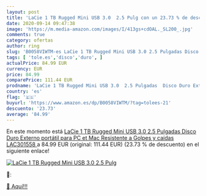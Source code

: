 ```yaml
---
layout: post
title: 'LaCie 1 TB Rugged Mini USB 3.0  2.5 Pulg con un 23.73 % de descuento'
date: 2020-09-14 09:47:38
image: 'https://m.media-amazon.com/images/I/413gs+cdOAL._SL200_.jpg'
comments: true
category: ofertas
author: ring
slug: 'B0058VIWTM-es LaCie 1 TB Rugged Mini USB 3.0 2.5 Pulgadas Disco Duro...'
tags: [ 'tole.es','disco','duro', ]
actualPrice: 84.99 EUR
currency: EUR
price: 84.99
comparePrice: 111.44 EUR
prodname: 'LaCie 1 TB Rugged Mini USB 3.0  2.5 Pulgadas  Disco Duro Externo portátil para PC et Mac  Resistente a Golpes y caídas  LAC301558 '
country: 'es'
flag: '🇪🇸'
buyurl: 'https://www.amazon.es/dp/B0058VIWTM/?tag=tolees-21'
descuento: '23.73'
average: '84.99'
---
```


En este momento está [LaCie 1 TB Rugged Mini USB 3.0  2.5 Pulgadas  Disco Duro Externo portátil para PC et Mac  Resistente a Golpes y caídas  LAC301558 ](https://www.amazon.es/dp/B0058VIWTM/?tag=tolees-21) a 84.99 EUR (original: 111.44 EUR) (23.73 %  de descuento) en el siguiente enlace!

[![LaCie 1 TB Rugged Mini USB 3.0  2.5 Pulg](https://m.media-amazon.com/images/I/413gs+cdOAL._SL200_.jpg)](https://www.amazon.es/dp/B0058VIWTM/?tag=tolees-21)

🔎:


[🛒 Aquí!!!](https://www.amazon.es/dp/B0058VIWTM/?tag=tolees-21)
